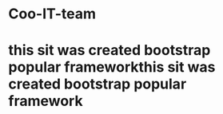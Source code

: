 # Coo-IT-team 
# this sit was created bootstrap popular frameworkthis sit was created bootstrap popular framework
